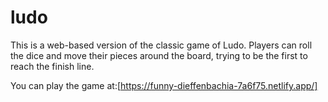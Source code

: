 # ludo

This is a web-based version of the classic game of Ludo. Players can roll the dice and move their pieces around the board, trying to be the first to reach the finish line.

You can play the game at:[https://funny-dieffenbachia-7a6f75.netlify.app/]
